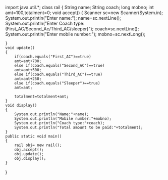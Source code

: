 import java.util.*;
class rail
{
    String name; String coach;
    long mobno;
    int amt=100,totalment=0;
    void accept()
    {
        Scanner sc=new Scanner(System.in);
        System.out.println("Enter name:");
        name=sc.nextLine();
        System.out.println("Enter Coach type:(First_AC/Second_Ac/Third_AC/sleeper)");
        coach=sc.nextLine();
        System.out.println("Enter mobile number:");
        mobno=sc.nextLong();
        
    }
    void update()
    {
        if(coach.equals("First_AC")==true)
        amt=amt+700;
        else if(coach.equals("Second_AC")==true)
        amt=amt+500;
        else if(coach.equals("Third_AC")==true)
        amt=amt+250;
        else if(coach.equals("Sleeper")==true)
        amt=amt;
        
        totalment=totalment+amt;
    }
    void display()
    {
        System.out.println("Name:"+name);
        System.out.println("Mobile number:"+mobno);
        System.out.println("Coach type:"+coach);
        System.out.println("Total amount to be paid:"+totalment);
    }
    public static void main()
    {
        rail obj= new rail();
        obj.accept();
        obj.update();
        obj.display();
    }
}
